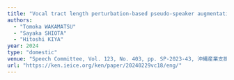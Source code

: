 ```yaml
---
title: "Vocal tract length perturbation-based pseudo-speaker augmentation for automatic speaker verification"
authors:
  - "Tomoka WAKAMATSU"
  - "Sayaka SHIOTA"
  - "Hitoshi KIYA"
year: 2024
type: "domestic"
venue: "Speech Committee, Vol. 123, No. 403, pp. SP-2023-43, 沖縄産業支援センター, 2024-02-29."
url: "https://ken.ieice.org/ken/paper/20240229vc18/eng/"
---
```


